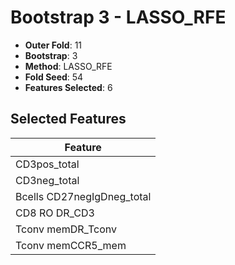 # Bootstrap 3 - LASSO_RFE

- **Outer Fold**: 11
- **Bootstrap**: 3
- **Method**: LASSO_RFE
- **Fold Seed**: 54
- **Features Selected**: 6

## Selected Features

| Feature |
|---------|
| CD3pos_total |
| CD3neg_total |
| Bcells CD27negIgDneg_total |
| CD8 RO DR_CD3 |
| Tconv memDR_Tconv |
| Tconv memCCR5_mem |
